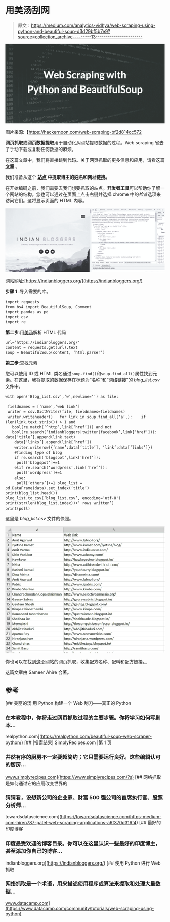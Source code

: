 # 用美汤刮网

> 原文：<https://medium.com/analytics-vidhya/web-scraping-using-python-and-beautiful-soup-d3d29bf5b7e9?source=collection_archive---------13----------------------->

![](img/e485d6df83d8ec76188f2df2034ec1fe.png)

图片来源:【https://hackernoon.com/web-scraping-bf2d814cc572 

**网页抓取**或**网页数据提取**用于自动化从网站提取数据的过程。Web scraping 省去了手动下载或复制任何数据的麻烦。

在这篇文章中，我们将直接跳到代码。关于网页抓取的更多信息和应用，请看这篇 [**文章**](https://towardsdatascience.com/https-medium-com-hiren787-patel-web-scraping-applications-a6f370d316f4) 。

我们准备从这个 [**站点**](https://indianbloggers.org/) **中提取博主的姓名和网址链接。**

在开始编码之前，我们需要去我们想要抓取的站点。**开发者工具**可以帮助你了解一个网站的结构。您也可以通过在页面上点击右键并选择 chrome 中的*检查*选项来访问它们。这将显示页面的 HTML 内容。

![](img/c4b8305cc37ca5eca82a8d18e8eacd62.png)

网站网址:[https://indianbloggers.org/](https://indianbloggers.org/)

**步骤 1** :导入需要的库。

```
import requests
from bs4 import BeautifulSoup, Comment
import pandas as pd
import csv
import re
```

**第二步**:用[美汤](https://www.crummy.com/software/BeautifulSoup/bs4/doc/)解析 HTML 代码

```
url=’https://indianbloggers.org/'
content = requests.get(url).text
soup = BeautifulSoup(content, ‘html.parser’)
```

**第三步**:查找元素

您可以使用 ID 或 HTML 类名通过`soup.find()`和`soup.find_all()`属性找到元素。在这里，我将提取的数据保存在标题为“名称”和“网络链接”的 *blog_list.csv* 文件中。

```
with open(‘Blog_list.csv’,’w’,newline=’’) as file:

 fieldnames = [‘name’,’web link’] 
 writer = csv.DictWriter(file, fieldnames=fieldnames)
 writer.writeheader()   for link in soup.find_all(‘a’,):    if (len(link.text.strip()) > 1 and  
   bool(re.match(‘^http’,link[‘href’])) and not 
   bool(re.search(‘indianbloggers|twitter|facebook’,link[‘href’])): data[‘title’].append(link.text)
    data[‘links’].append(link[‘href’])
    writer.writerow({‘name’:data[‘title’], ‘link’:data[‘links’]}) 
    #finding type of blog 
    if re.search(‘blogspot’,link[‘href’]): 
     poll[‘blogspot’]+=1 
    elif re.search(‘wordpress’,link[‘href’]): 
     poll[‘wordpress’]+=1 
    else: 
     poll[‘others’]+=1 blog_list = pd.DataFrame(data).set_index(‘title’)
print(blog_list.head())
blog_list.to_csv(‘blog_list.csv’, encoding=’utf-8')
print(str(len(blog_list.index))+’ rows written’)
print(poll)
```

这里是 *blog_list.csv* 文件的快照。

![](img/33424fa4b9853173e7f7b6b9ffda694f.png)

你也可以在找到[这个](https://www.simplyrecipes.com/?s)网站的网页抓取，收集配方名称、配料和配方链接[。](https://github.com/shwetapardeshi1/Web-Scraping)

这篇文章由 Sameer Ahire 合著。

## 参考

[](https://realpython.com/beautiful-soup-web-scraper-python/) [## 美丽的汤:用 Python 构建一个 Web 刮刀——真正的 Python

### 在本教程中，你将走过网页抓取过程的主要步骤。你将学习如何写剧本…

realpython.com](https://realpython.com/beautiful-soup-web-scraper-python/) [](https://www.simplyrecipes.com/?s) [## |搜索结果| SimplyRecipes.com |第 1 页

### 井然有序的厨房不一定要超简约；它只需要运行良好。这些编辑认可的厨房…

www.simplyrecipes.com](https://www.simplyrecipes.com/?s) [](https://towardsdatascience.com/https-medium-com-hiren787-patel-web-scraping-applications-a6f370d316f4) [## 网络抓取是如何通过它的应用改变世界的

### 猜猜看，设想新公司的企业家、财富 500 强公司的首席执行官、股票分析师…

towardsdatascience.com](https://towardsdatascience.com/https-medium-com-hiren787-patel-web-scraping-applications-a6f370d316f4) [](https://indianbloggers.org/) [## 最好的印度博客

### 印度最受欢迎的博客目录。你可以在这里认识一些最好的印度博主，甚至添加你自己的博客…

indianbloggers.org](https://indianbloggers.org/) [](https://www.datacamp.com/community/tutorials/web-scraping-using-python) [## 使用 Python 进行 Web 抓取

### 网络抓取是一个术语，用来描述使用程序或算法来提取和处理大量数据…

www.datacamp.com](https://www.datacamp.com/community/tutorials/web-scraping-using-python)